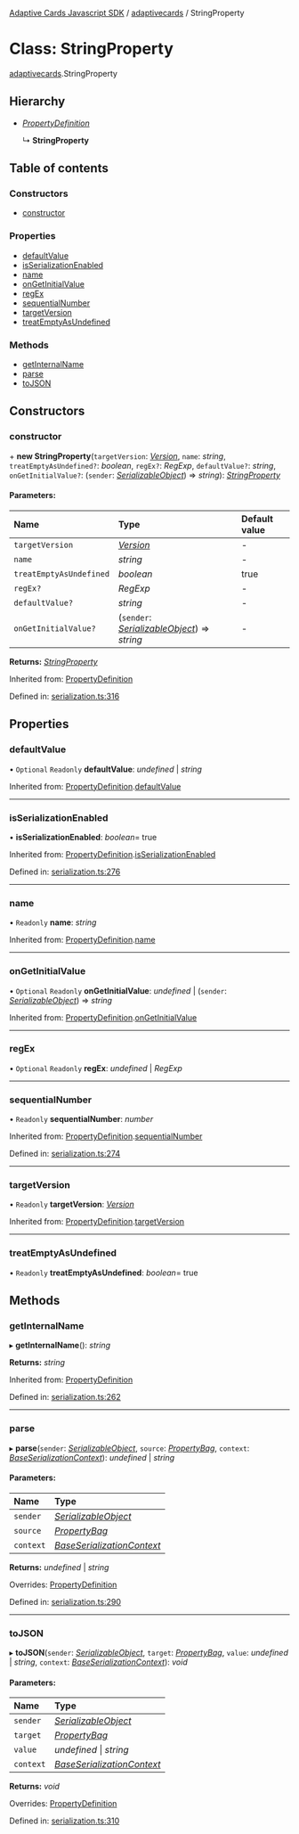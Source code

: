 [Adaptive Cards Javascript SDK](../README.md) / [adaptivecards](../modules/adaptivecards.md) / StringProperty

# Class: StringProperty

[adaptivecards](../modules/adaptivecards.md).StringProperty

## Hierarchy

* [*PropertyDefinition*](serialization.propertydefinition.md)

  ↳ **StringProperty**

## Table of contents

### Constructors

- [constructor](adaptivecards.stringproperty.md#constructor)

### Properties

- [defaultValue](adaptivecards.stringproperty.md#defaultvalue)
- [isSerializationEnabled](adaptivecards.stringproperty.md#isserializationenabled)
- [name](adaptivecards.stringproperty.md#name)
- [onGetInitialValue](adaptivecards.stringproperty.md#ongetinitialvalue)
- [regEx](adaptivecards.stringproperty.md#regex)
- [sequentialNumber](adaptivecards.stringproperty.md#sequentialnumber)
- [targetVersion](adaptivecards.stringproperty.md#targetversion)
- [treatEmptyAsUndefined](adaptivecards.stringproperty.md#treatemptyasundefined)

### Methods

- [getInternalName](adaptivecards.stringproperty.md#getinternalname)
- [parse](adaptivecards.stringproperty.md#parse)
- [toJSON](adaptivecards.stringproperty.md#tojson)

## Constructors

### constructor

\+ **new StringProperty**(`targetVersion`: [*Version*](serialization.version.md), `name`: *string*, `treatEmptyAsUndefined?`: *boolean*, `regEx?`: *RegExp*, `defaultValue?`: *string*, `onGetInitialValue?`: (`sender`: [*SerializableObject*](serialization.serializableobject.md)) => *string*): [*StringProperty*](serialization.stringproperty.md)

#### Parameters:

Name | Type | Default value |
:------ | :------ | :------ |
`targetVersion` | [*Version*](serialization.version.md) | - |
`name` | *string* | - |
`treatEmptyAsUndefined` | *boolean* | true |
`regEx?` | *RegExp* | - |
`defaultValue?` | *string* | - |
`onGetInitialValue?` | (`sender`: [*SerializableObject*](serialization.serializableobject.md)) => *string* | - |

**Returns:** [*StringProperty*](serialization.stringproperty.md)

Inherited from: [PropertyDefinition](serialization.propertydefinition.md)

Defined in: [serialization.ts:316](https://github.com/microsoft/AdaptiveCards/blob/0938a1f10/source/nodejs/adaptivecards/src/serialization.ts#L316)

## Properties

### defaultValue

• `Optional` `Readonly` **defaultValue**: *undefined* \| *string*

Inherited from: [PropertyDefinition](serialization.propertydefinition.md).[defaultValue](serialization.propertydefinition.md#defaultvalue)

___

### isSerializationEnabled

• **isSerializationEnabled**: *boolean*= true

Inherited from: [PropertyDefinition](serialization.propertydefinition.md).[isSerializationEnabled](serialization.propertydefinition.md#isserializationenabled)

Defined in: [serialization.ts:276](https://github.com/microsoft/AdaptiveCards/blob/0938a1f10/source/nodejs/adaptivecards/src/serialization.ts#L276)

___

### name

• `Readonly` **name**: *string*

Inherited from: [PropertyDefinition](serialization.propertydefinition.md).[name](serialization.propertydefinition.md#name)

___

### onGetInitialValue

• `Optional` `Readonly` **onGetInitialValue**: *undefined* \| (`sender`: [*SerializableObject*](serialization.serializableobject.md)) => *string*

Inherited from: [PropertyDefinition](serialization.propertydefinition.md).[onGetInitialValue](serialization.propertydefinition.md#ongetinitialvalue)

___

### regEx

• `Optional` `Readonly` **regEx**: *undefined* \| *RegExp*

___

### sequentialNumber

• `Readonly` **sequentialNumber**: *number*

Inherited from: [PropertyDefinition](serialization.propertydefinition.md).[sequentialNumber](serialization.propertydefinition.md#sequentialnumber)

Defined in: [serialization.ts:274](https://github.com/microsoft/AdaptiveCards/blob/0938a1f10/source/nodejs/adaptivecards/src/serialization.ts#L274)

___

### targetVersion

• `Readonly` **targetVersion**: [*Version*](serialization.version.md)

Inherited from: [PropertyDefinition](serialization.propertydefinition.md).[targetVersion](serialization.propertydefinition.md#targetversion)

___

### treatEmptyAsUndefined

• `Readonly` **treatEmptyAsUndefined**: *boolean*= true

## Methods

### getInternalName

▸ **getInternalName**(): *string*

**Returns:** *string*

Inherited from: [PropertyDefinition](serialization.propertydefinition.md)

Defined in: [serialization.ts:262](https://github.com/microsoft/AdaptiveCards/blob/0938a1f10/source/nodejs/adaptivecards/src/serialization.ts#L262)

___

### parse

▸ **parse**(`sender`: [*SerializableObject*](serialization.serializableobject.md), `source`: [*PropertyBag*](../modules/serialization.md#propertybag), `context`: [*BaseSerializationContext*](serialization.baseserializationcontext.md)): *undefined* \| *string*

#### Parameters:

Name | Type |
:------ | :------ |
`sender` | [*SerializableObject*](serialization.serializableobject.md) |
`source` | [*PropertyBag*](../modules/serialization.md#propertybag) |
`context` | [*BaseSerializationContext*](serialization.baseserializationcontext.md) |

**Returns:** *undefined* \| *string*

Overrides: [PropertyDefinition](serialization.propertydefinition.md)

Defined in: [serialization.ts:290](https://github.com/microsoft/AdaptiveCards/blob/0938a1f10/source/nodejs/adaptivecards/src/serialization.ts#L290)

___

### toJSON

▸ **toJSON**(`sender`: [*SerializableObject*](serialization.serializableobject.md), `target`: [*PropertyBag*](../modules/serialization.md#propertybag), `value`: *undefined* \| *string*, `context`: [*BaseSerializationContext*](serialization.baseserializationcontext.md)): *void*

#### Parameters:

Name | Type |
:------ | :------ |
`sender` | [*SerializableObject*](serialization.serializableobject.md) |
`target` | [*PropertyBag*](../modules/serialization.md#propertybag) |
`value` | *undefined* \| *string* |
`context` | [*BaseSerializationContext*](serialization.baseserializationcontext.md) |

**Returns:** *void*

Overrides: [PropertyDefinition](serialization.propertydefinition.md)

Defined in: [serialization.ts:310](https://github.com/microsoft/AdaptiveCards/blob/0938a1f10/source/nodejs/adaptivecards/src/serialization.ts#L310)
